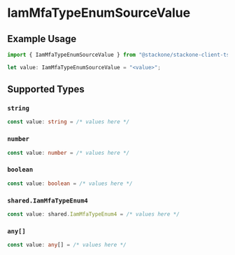 # IamMfaTypeEnumSourceValue

## Example Usage

```typescript
import { IamMfaTypeEnumSourceValue } from "@stackone/stackone-client-ts/sdk/models/shared";

let value: IamMfaTypeEnumSourceValue = "<value>";
```

## Supported Types

### `string`

```typescript
const value: string = /* values here */
```

### `number`

```typescript
const value: number = /* values here */
```

### `boolean`

```typescript
const value: boolean = /* values here */
```

### `shared.IamMfaTypeEnum4`

```typescript
const value: shared.IamMfaTypeEnum4 = /* values here */
```

### `any[]`

```typescript
const value: any[] = /* values here */
```

